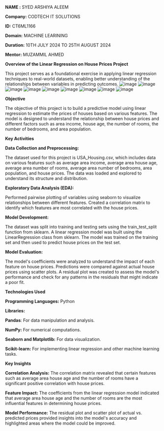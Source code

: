 **NAME :** SYED ARSHIYA ALEEM

**Company:** CODTECH IT SOLUTIONS

**ID:** CT6ML1166

**Domain:**  MACHINE LEARINING

**Duration:**  10TH JULY 2024 TO 25TH AUGUST 2024

**Mentor:**  MUZAMMIL AHMED


**Overview of the Linear Regression on House Prices Project** 

This project serves as a foundational exercise in applying linear regression techniques to real-world datasets, enabling better understanding of the relationships between variables in predicting outcomes.
![image](https://github.com/user-attachments/assets/2cfe6282-e6df-440f-b558-bdae744c89eb)           ![image](https://github.com/user-attachments/assets/ca0e238e-6906-4ad9-9643-7d91af3f0fc6)     ![image](https://github.com/user-attachments/assets/d70e1486-3295-4a06-aec0-5beaea6dfa43)     ![image](https://github.com/user-attachments/assets/f4bba127-2934-4e02-9bd6-4b881cbc0168)
![image](https://github.com/user-attachments/assets/d849948f-a5af-444e-b542-0b42880cef7a)                ![image](https://github.com/user-attachments/assets/7c9cbc74-67a1-46c0-9749-76be6a480adf)              ![image](https://github.com/user-attachments/assets/026fe99e-75a4-4b11-948d-8c036a8d6089)                   ![image](https://github.com/user-attachments/assets/fb10248e-44c8-40bd-a32a-cbf79c4d2479)                       ![image](https://github.com/user-attachments/assets/09a54b08-78ef-40fb-8e5e-d540b37e16bb)









**Objective**

The objective of this project is to build a predictive model using linear regression to estimate the prices of houses based on various features. The model is designed to understand the relationship between house prices and different factors such as area income, house age, the number of rooms, the number of bedrooms, and area population.

**Key Activities**

**Data Collection and Preprocessing:**


The dataset used for this project is USA_Housing.csv, which includes data on various features such as average area income, average area house age, average area number of rooms, average area number of bedrooms, area population, and house prices.
The data was loaded and explored to understand its structure and distribution.

**Exploratory Data Analysis (EDA):**


Performed pairwise plotting of variables using seaborn to visualize relationships between different features.
Created a correlation matrix to identify which features are most correlated with the house prices.

**Model Development:**


The dataset was split into training and testing sets using the train_test_split function from sklearn.
A linear regression model was built using the LinearRegression class from sklearn.
The model was trained on the training set and then used to predict house prices on the test set.

**Model Evaluation:**


The model's coefficients were analyzed to understand the impact of each feature on house prices.
Predictions were compared against actual house prices using scatter plots.
A residual plot was created to assess the model's performance and check for any patterns in the residuals that might indicate a poor fit.

**Technologies Used**


**Programming Languages:** Python

**Libraries:**


**Pandas**: For data manipulation and analysis.

**NumPy:** For numerical computations.

**Seaborn and Matplotlib:** For data visualization.

**Scikit-learn:** For implementing linear regression and other machine learning tasks.


**Key Insights**


**Correlation Analysis:** The correlation matrix revealed that certain features such as average area house age and the number of rooms have a significant positive correlation with house prices.

**Feature Impact:** The coefficients from the linear regression model indicated that average area house age and the number of rooms are the most influential features in determining house prices.

**Model Performance:** The residual plot and scatter plot of actual vs. predicted prices provided insights into the model's accuracy and highlighted areas where the model could be improved.
